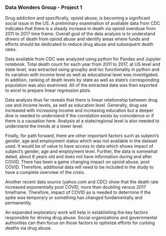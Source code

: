 ### Data Wonders Group - Project 1

Drug addiction and specifically, opioid abuse, is becoming a significant social issue in the US.  A preliminary examination of available data from CDC indicates that there is a steady increase in death via opioid overdose from 2011 to 2017 time frame.   Overall goal of the data analysis is to understand drivers of death from opioid abuse and identify areas where funds and efforts should be dedicated to reduce drug abuse and subsequent death rates.


Data available from CDC was analyzed using python for Pandas and Jupyter notebook.  Total death count for each year from 2011 to 2017, at US level and state level, was extracted using groupby and loc functionality in python and its variation with income level as well as educational level was investigated.  In addition, ranking of death levels by state as well as state’s corresponding population was also examined.  All of the extracted data was then exported to excel to prepare linear regression plots.


Data analysis thus far reveals that there is linear relationship between drug use and income levels, as well as education level.  Generally, drug use increased with increasing income and increasing education but a deeper dive is needed to understand if the correlation exists by coincidence or if there is a causation here.  Analysis at a state/regional level is also needed to understand the trends at a lower level.  


Finally,  for path forward, there are other important factors such as subject’s gender, age and employment status which was not available in the dataset used. It would be of value to have access to data which shows impact of subject’s gender, age and employment level.   Further, the data is somewhat dated, about 6 years old and does not have information during and after COVID.  There has been a game changing impact on opioid abuse, post COVID. Therefore, additional data will need to be included in the study to have a complete overview of the crisis.


Another recent data source (yahoo.com and CDC) show that the death rate increased exponentially post COVID, more than doubling versus 2017 timeframe.  Therefore, impact of COVID as is needed to determine if the spike was temporary or something has changed fundamentally and permanently. 


An expanded exploratory work will help in establishing the key factors responsible for driving drug abuse.  Social organizations and governmental authorities can then focus on those factors to  optimize efforts for curbing deaths via drug abuse.
